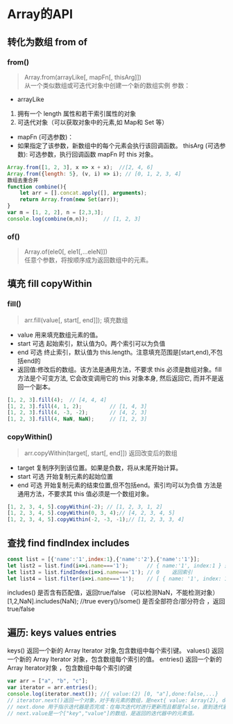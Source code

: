 # Array的API

## 转化为数组 from  of

### from()
> Array.from(arrayLike[, mapFn[, thisArg]])  
从一个类似数组或可迭代对象中创建一个新的数组实例
参数：
- arrayLike
1. 拥有一个 length 属性和若干索引属性的对象
2. 可迭代对象（可以获取对象中的元素,如 Map和 Set 等）
- mapFn (可选参数)：
- 如果指定了该参数，新数组中的每个元素会执行该回调函数。
thisArg (可选参数):
可选参数，执行回调函数 mapFn 时 this 对象。
```js
Array.from([1, 2, 3], x => x + x);  //[2, 4, 6]
Array.from({length: 5}, (v, i) => i); // [0, 1, 2, 3, 4]
数组去重合并
function combine(){
    let arr = [].concat.apply([], arguments);
    return Array.from(new Set(arr));
}
var m = [1, 2, 2], n = [2,3,3];
console.log(combine(m,n));     // [1, 2, 3]
```

### of()
> Array.of(ele0[, ele1[,...eleN]])   
任意个参数，将按顺序成为返回数组中的元素。
 

## 填充 fill  copyWithin
### fill()
> arr.fill(value[, start[, end]]);   填充数组
- value 用来填充数组元素的值。
- start 可选 起始索引，默认值为0。两个索引可以为负值
- end 可选 终止索引，默认值为 this.length。注意填充范围是[start,end),不包括end的
- 返回值:修改后的数组。该方法是通用方法，不要求 this 必须是数组对象。fill 方法是个可变方法, 它会改变调用它的 this 对象本身, 然后返回它, 而并不是返回一个副本。
```js
[1, 2, 3].fill(4);  // [4, 4, 4]
[1, 2, 3].fill(4, 1, 2);         // [1, 4, 3]
[1, 2, 3].fill(4, -3, -2);       // [4, 2, 3]
[1, 2, 3].fill(4, NaN, NaN);     // [1, 2, 3]
```
### copyWithin()
> arr.copyWithin(target[, start[, end]]) 返回改变后的数组
- target 复制序列到该位置。如果是负数，将从末尾开始计算。
- start 可选 开始复制元素的起始位置
- end 可选 开始复制元素的结束位置,但不包括end。索引均可以为负值
方法是通用方法，不要求其 this 值必须是一个数组对象。
```js
[1, 2, 3, 4, 5].copyWithin(-2); // [1, 2, 3, 1, 2]
[1, 2, 3, 4, 5].copyWithin(0, 3, 4);// [4, 2, 3, 4, 5]
[1, 2, 3, 4, 5].copyWithin(-2, -3, -1);// [1, 2, 3, 3, 4]
```

## 查找  find   findIndex   includes
```js
const list = [{'name':'1',index:1},{'name':'2'},{'name':'1'}]; 
let list2 = list.find(i=>i.name==='1');      // { name:'1', index:1 } 返回元素
let list3 = list.findIndex(i=>i.name==='1'); // 0    返回索引
let list4 = list.filter(i=>i.name==='1');    // [ { name: '1', index: 1 }, { name: '1' } ] //返回所有符合的元素组成的数组
```
includes() 是否含有匹配值，返回true/false （可以检测NaN，不能检测对象）
[1,2,NaN].includes(NaN); //true
every()/some() 是否全部符合/部分符合 ，返回true/false


## 遍历: keys values entries
keys() 返回一个新的 Array Iterator 对象,包含数组中每个索引键。
values() 返回一个新的 Array Iterator 对象，包含数组每个索引的值。
entries() 返回一个新的Array Iterator对象 ，包含数组中每个索引的键

```js
var arr = ["a", "b", "c"]; 
var iterator = arr.entries();
console.log(iterator.next()); //{ value:(2) [0, "a"],done:false,...}
// iterator.next()返回一个对象，对于有元素的数组，是next{ value: Array(2), done: false }；
// next.done 用于指示迭代器是否完成：在每次迭代时进行更新而且都是false，直到迭代器结束done才是true。
// next.value是一个["key","value"]的数组，是返回的迭代器中的元素值。
```
